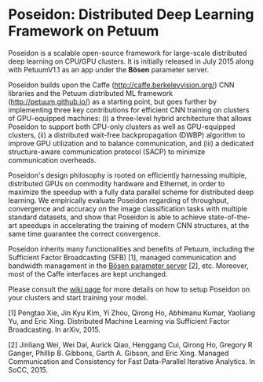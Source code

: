 # Poseidon: Distributed Deep Learning Framework on Petuum

Poseidon is a scalable open-source framework for large-scale distributed deep learning on CPU/GPU clusters. It is initially released in July 2015 along with PetuumV1.1 as an app under the **Bösen** parameter server.

Poseidon builds upon the Caffe (http://caffe.berkeleyvision.org/) CNN libraries and the Petuum distributed ML framework (http://petuum.github.io/) as a starting point, but goes further by implementing three key contributions for efficient CNN training on clusters of GPU-equipped machines: (i) a three-level hybrid architecture that allows Poseidon to support both CPU-only clusters as well as GPU-equipped clusters, (ii) a distributed wait-free backpropagation (DWBP) algorithm to improve GPU utilization and to balance communication, and (iii) a dedicated structure-aware communication protocol (SACP) to minimize communication overheads.

Poseidon's design philosophy is rooted on efficiently harnessing multiple, distributed GPUs on commodity hardware and Ethernet, in order to maximize the speedup with a fully data parallel scheme for distributed deep learning. We empirically evaluate Poseidon regarding of throughput, convergence and accuracy on the image classification tasks with multiple standard datasets, and show that Poseidon is able to achieve state-of-the-art speedups in accelerating the training of modern CNN structures, at the same time guarantee the correct convergence. 

Poseidon inherits many functionalities and benefits of Petuum, including the Sufficient Factor Broadcasting (SFB) [1], managed communication and bandwidth management in the [Bösen parameter server](https://github.com/petuum/bosen) [2], etc. Moreover, most of the Caffe interfaces are kept unchanged.

Please consult the [wiki page](https://github.com/petuum/poseidon/wiki) for more details on how to setup Poseidon on your clusters and start training your model.

[1] Pengtao Xie, Jin Kyu Kim, Yi Zhou, Qirong Ho, Abhimanu Kumar, Yaoliang Yu, and Eric Xing. Distributed Machine Learning via Sufficient Factor Broadcasting. In arXiv, 2015. 

[2] Jinliang Wei, Wei Dai, Aurick Qiao, Henggang Cui, Qirong Ho, Gregory R Ganger, Phillip B. Gibbons, Garth A. Gibson, and Eric Xing. Managed Communication and Consistency for Fast Data-Parallel Iterative Analytics. In SoCC, 2015.


